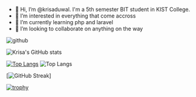 - 👋 Hi, I’m @krisaduwal. I'm a 5th semester BIT student in KIST College.
- 👀 I’m interested in everything that come accross
- 🌱 I’m currently learning php and laravel
- 💞️ I’m looking to collaborate on anything on the way


![github](https://img.shields.io/badge/GitHub-000000?style=for-the-badge&logo=GitHub&logoColor=white)

<!-- display the social media buttons in your README -->


<!---
krisaduwal/krisaduwal is a ✨ special ✨ repository because its `README.md` (this file) appears on your GitHub profile.
You can click the Preview link to take a look at your changes.
--->
<!-- [![Krisa's GitHub stats](https://github-readme-stats.vercel.app/api?username=krisaduwal)](https://github.com/krisa/github-readme-stats) -->

<!-- ![Krisa's GitHub stats](https://github-readme-stats.vercel.app/api?username=krisaduwal&hide=contribs,prs) -->

![Krisa's GitHub stats](https://github-readme-stats.vercel.app/api?username=krisaduwal&show_icons=true&theme=dark)

[![Top Langs](https://github-readme-stats.vercel.app/api/top-langs/?username=krisaduwal&layout=compact)](https://github.com/krisaduwal/github-readme-stats)
![Top Langs](https://github-readme-stats.vercel.app/api/top-langs/?username=krisaduwal&hide=javascript,css,scss,html&theme=tokyonight)

<!-- [![GitHub Streak](https://github-readme-streak-stats.herokuapp.com?user=krisaduwal)](https://git.io/streak-stats) -->

[![GitHub Streak](https://streak-stats.demolab.com/?user=krisaduwal&theme=dark)]

<!-- https://github-profile-trophy.vercel.app/?username=krisaduwal&title=Followers
 -->
<!-- https://github-profile-trophy.vercel.app/?username=krisaduwal&no-bg=true -->

[![trophy](https://github-profile-trophy.vercel.app/?username=krisaduwal&row=1&column=1&theme=onedark)](https://github.com/krisaduwal/github-profile-trophy)
